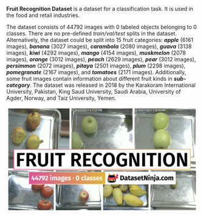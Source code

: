 **Fruit Recognition Dataset** is a dataset for a classification task. It is used in the food and retail industries. 

The dataset consists of 44792 images with 0 labeled objects belonging to 0 classes. There are no pre-defined <i>train/val/test</i> splits in the dataset. Alternatively, the dataset could be split into 15 fruit categories: ***apple*** (6161 images), ***banana*** (3027 images), ***carambola*** (2080 images), ***guava*** (3138 images), ***kiwi*** (4292 images), ***mango*** (4154 images), ***muskmelon*** (2078 images), ***orange*** (3012 images), ***peach*** (2629 images), ***pear*** (3012 images), ***persimmon*** (2072 images), ***pitaya*** (2501 images), ***plum*** (2298 images), ***pomegranate*** (2167 images), and ***tomatoes*** (2171 images). Additionally, some fruit images contain information about different fruit kinds in ***sub-category***. The dataset was released in 2018 by the Karakoram International University, Pakistan, King Saud University, Saudi Arabia, University of Agder, Norway, and Taiz University, Yemen.

<img src="https://github.com/dataset-ninja/fruit-recognition/raw/main/visualizations/poster.png">
